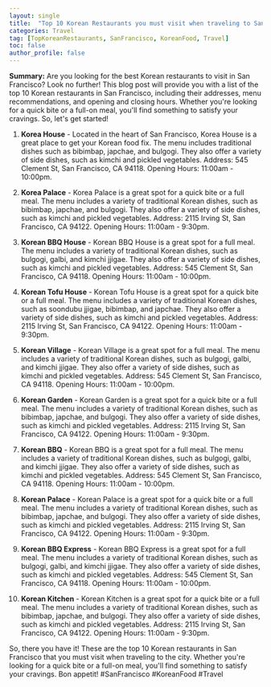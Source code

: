 ```yaml
---
layout: single
title:  "Top 10 Korean Restaurants you must visit when traveling to San Francisco"
categories: Travel
tag: [TopKoreanRestaurants, SanFrancisco, KoreanFood, Travel]
toc: false
author_profile: false
---
```

**Summary:** Are you looking for the best Korean restaurants to visit in San Francisco? Look no further! This blog post will provide you with a list of the top 10 Korean restaurants in San Francisco, including their addresses, menu recommendations, and opening and closing hours. Whether you're looking for a quick bite or a full-on meal, you'll find something to satisfy your cravings. So, let's get started!

1. **Korea House** - Located in the heart of San Francisco, Korea House is a great place to get your Korean food fix. The menu includes traditional dishes such as bibimbap, japchae, and bulgogi. They also offer a variety of side dishes, such as kimchi and pickled vegetables. Address: 545 Clement St, San Francisco, CA 94118. Opening Hours: 11:00am - 10:00pm. 

2. **Korea Palace** - Korea Palace is a great spot for a quick bite or a full meal. The menu includes a variety of traditional Korean dishes, such as bibimbap, japchae, and bulgogi. They also offer a variety of side dishes, such as kimchi and pickled vegetables. Address: 2115 Irving St, San Francisco, CA 94122. Opening Hours: 11:00am - 9:30pm. 

3. **Korean BBQ House** - Korean BBQ House is a great spot for a full meal. The menu includes a variety of traditional Korean dishes, such as bulgogi, galbi, and kimchi jjigae. They also offer a variety of side dishes, such as kimchi and pickled vegetables. Address: 545 Clement St, San Francisco, CA 94118. Opening Hours: 11:00am - 10:00pm. 

4. **Korean Tofu House** - Korean Tofu House is a great spot for a quick bite or a full meal. The menu includes a variety of traditional Korean dishes, such as soondubu jjigae, bibimbap, and japchae. They also offer a variety of side dishes, such as kimchi and pickled vegetables. Address: 2115 Irving St, San Francisco, CA 94122. Opening Hours: 11:00am - 9:30pm. 

5. **Korean Village** - Korean Village is a great spot for a full meal. The menu includes a variety of traditional Korean dishes, such as bulgogi, galbi, and kimchi jjigae. They also offer a variety of side dishes, such as kimchi and pickled vegetables. Address: 545 Clement St, San Francisco, CA 94118. Opening Hours: 11:00am - 10:00pm. 

6. **Korean Garden** - Korean Garden is a great spot for a quick bite or a full meal. The menu includes a variety of traditional Korean dishes, such as bibimbap, japchae, and bulgogi. They also offer a variety of side dishes, such as kimchi and pickled vegetables. Address: 2115 Irving St, San Francisco, CA 94122. Opening Hours: 11:00am - 9:30pm. 

7. **Korean BBQ** - Korean BBQ is a great spot for a full meal. The menu includes a variety of traditional Korean dishes, such as bulgogi, galbi, and kimchi jjigae. They also offer a variety of side dishes, such as kimchi and pickled vegetables. Address: 545 Clement St, San Francisco, CA 94118. Opening Hours: 11:00am - 10:00pm. 

8. **Korean Palace** - Korean Palace is a great spot for a quick bite or a full meal. The menu includes a variety of traditional Korean dishes, such as bibimbap, japchae, and bulgogi. They also offer a variety of side dishes, such as kimchi and pickled vegetables. Address: 2115 Irving St, San Francisco, CA 94122. Opening Hours: 11:00am - 9:30pm. 

9. **Korean BBQ Express** - Korean BBQ Express is a great spot for a full meal. The menu includes a variety of traditional Korean dishes, such as bulgogi, galbi, and kimchi jjigae. They also offer a variety of side dishes, such as kimchi and pickled vegetables. Address: 545 Clement St, San Francisco, CA 94118. Opening Hours: 11:00am - 10:00pm. 

10. **Korean Kitchen** - Korean Kitchen is a great spot for a quick bite or a full meal. The menu includes a variety of traditional Korean dishes, such as bibimbap, japchae, and bulgogi. They also offer a variety of side dishes, such as kimchi and pickled vegetables. Address: 2115 Irving St, San Francisco, CA 94122. Opening Hours: 11:00am - 9:30pm. 

So, there you have it! These are the top 10 Korean restaurants in San Francisco that you must visit when traveling to the city. Whether you're looking for a quick bite or a full-on meal, you'll find something to satisfy your cravings. Bon appetit! #SanFrancisco #KoreanFood #Travel
